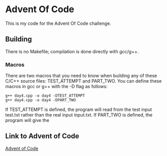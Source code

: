 # Advent Of Code
This is my code for the Advent Of Code challenge.

## Building
There is no Makefile; compilation is done directly with gcc/g++.
### Macros
There are two macros that you need to know when building any of these
C/C++ source files: TEST_ATTEMPT and PART_TWO. You can define
these macros in gcc or g++ with the -D flag as follows:

    g++ day4.cpp -o day4 -DTEST_ATTEMPT
    g++ day4.cpp -o day4 -DPART_TWO

If TEST_ATTEMPT is defined, the program will read from the test input test.txt
rather than the real input input.txt. If PART_TWO is defined, the program will 
give the 

## Link to Advent of Code
[Advent of Code](https://adventofcode.com/)
